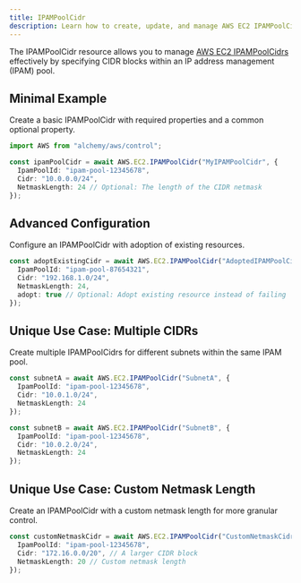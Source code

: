 ```yaml
---
title: IPAMPoolCidr
description: Learn how to create, update, and manage AWS EC2 IPAMPoolCidrs using Alchemy Cloud Control.
---
```


The IPAMPoolCidr resource allows you to manage [AWS EC2 IPAMPoolCidrs](https://docs.aws.amazon.com/ec2/latest/userguide/) effectively by specifying CIDR blocks within an IP address management (IPAM) pool.

## Minimal Example

Create a basic IPAMPoolCidr with required properties and a common optional property.

```ts
import AWS from "alchemy/aws/control";

const ipamPoolCidr = await AWS.EC2.IPAMPoolCidr("MyIPAMPoolCidr", {
  IpamPoolId: "ipam-pool-12345678",
  Cidr: "10.0.0.0/24",
  NetmaskLength: 24 // Optional: The length of the CIDR netmask
});
```

## Advanced Configuration

Configure an IPAMPoolCidr with adoption of existing resources.

```ts
const adoptExistingCidr = await AWS.EC2.IPAMPoolCidr("AdoptedIPAMPoolCidr", {
  IpamPoolId: "ipam-pool-87654321",
  Cidr: "192.168.1.0/24",
  NetmaskLength: 24,
  adopt: true // Optional: Adopt existing resource instead of failing
});
```

## Unique Use Case: Multiple CIDRs

Create multiple IPAMPoolCidrs for different subnets within the same IPAM pool.

```ts
const subnetA = await AWS.EC2.IPAMPoolCidr("SubnetA", {
  IpamPoolId: "ipam-pool-12345678",
  Cidr: "10.0.1.0/24",
  NetmaskLength: 24
});

const subnetB = await AWS.EC2.IPAMPoolCidr("SubnetB", {
  IpamPoolId: "ipam-pool-12345678",
  Cidr: "10.0.2.0/24",
  NetmaskLength: 24
});
```

## Unique Use Case: Custom Netmask Length

Create an IPAMPoolCidr with a custom netmask length for more granular control.

```ts
const customNetmaskCidr = await AWS.EC2.IPAMPoolCidr("CustomNetmaskCidr", {
  IpamPoolId: "ipam-pool-12345678",
  Cidr: "172.16.0.0/20", // A larger CIDR block
  NetmaskLength: 20 // Custom netmask length
});
```